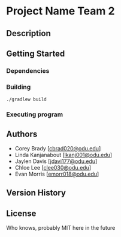 # Project Name Team 2


## Description



## Getting Started

### Dependencies


### Building

```
./gradlew build
```

### Executing program


## Authors

* Corey Brady [cbrad020@odu.edu]
* Linda Kanjanabout [lkanj001@odu.edu]
* Jaylen Davis [jdavi177@odu.edu]
* Chloe Lee [clee030@odu.edu] 
* Evan Morris [emorr018@odu.edu] 

## Version History


## License

Who knows, probably MIT here in the future

